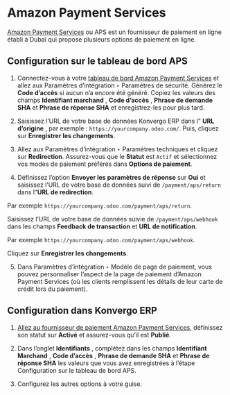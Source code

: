 # Amazon Payment Services

[Amazon Payment Services](https://paymentservices.amazon.com/) ou APS est un
fournisseur de paiement en ligne établi à Dubaï qui propose plusieurs options
de paiement en ligne.

## Configuration sur le tableau de bord APS

  1. Connectez-vous à votre [tableau de bord Amazon Payment Services](https://fort.payfort.com/) et allez aux Paramètres d’intégration ‣ Paramètres de sécurité. Générez le **Code d’accès** si aucun n’a encore été généré. Copiez les valeurs des champs **Identifiant marchand** , **Code d’accès** , **Phrase de demande SHA** et **Phrase de réponse SHA** et enregistrez-les pour plus tard.

  2. Saisissez l’URL de votre base de données Konvergo ERP dans l” **URL d’origine** , par exemple : `https://yourcompany.odoo.com/`. Puis, cliquez sur **Enregistrer les changements**.

  3. Allez aux Paramètres d’intégration ‣ Paramètres techniques et cliquez sur **Redirection**. Assurez-vous que le **Statut** est `Actif` et sélectionnez vos modes de paiement préférés dans **Options de paiement**.

  4. Définissez l’option **Envoyer les paramètres de réponse** sur **Oui** et saisissez l’URL de votre base de données suivi de `/payment/aps/return` dans l”**URL de redirection**.

Par exemple `https://yourcompany.odoo.com/payment/aps/return`.

Saisissez l’URL de votre base de données suivie de `/payment/aps/webhook` dans
les champs **Feedback de transaction** et **URL de notification**.

Par exemple `https://yourcompany.odoo.com/payment/aps/webhook`.

Cliquez sur **Enregistrer les changements**.

  5. Dans Paramètres d’intégration ‣ Modèle de page de paiement, vous pouvez personnaliser l’aspect de la page de paiement d’Amazon Payment Services (où les clients remplissent les détails de leur carte de crédit lors du paiement).

## Configuration dans Konvergo ERP

  1. [Allez au fournisseur de paiement Amazon Payment Services](../payment_providers#payment-providers-add-new), définissez son statut sur **Activé** et assurez-vous qu’il est **Publié**.

  2. Dans l’onglet **Identifiants** , complétez dans les champs **Identifiant Marchand** , **Code d’accès** , **Phrase de demande SHA** et **Phrase de réponse SHA** les valeurs que vous avez enregistrées à l’étape Configuration sur le tableau de bord APS.

  3. Configurez les autres options à votre guise.

